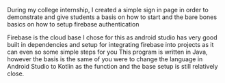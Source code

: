 During my college internship, I created a simple sign in page in order to demonstrate and give students a basis on how to start and the bare bones basics on how to setup firebase authentication

Firebase is the cloud base I chose for this as android studio has very good built in dependencies and setup for integrating firebase into projects as it can even so some simple steps for you
This program is written in Java, however the basis is the same of you were to change the language in Android Studio to Kotlin as the function and the base setup is still relatively close.
